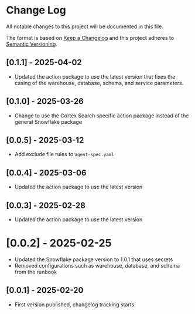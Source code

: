 # Change Log

All notable changes to this project will be documented in this file.

The format is based on [Keep a Changelog](https://keepachangelog.com/)
and this project adheres to [Semantic Versioning](https://semver.org/).

## [0.1.1] - 2025-04-02

- Updated the action package to use the latest version that fixes the casing of the warehouse, database, schema, and service parameters.

## [0.1.0] - 2025-03-26

- Change to use the Cortex Search specific action package instead of the general Snowflake package

## [0.0.5] - 2025-03-12

- Add exclude file rules to `agent-spec.yaml`

## [0.0.4] - 2025-03-06

- Updated the action package to use the latest version

## [0.0.3] - 2025-02-28

- Updated the action package to use the latest version

# [0.0.2] - 2025-02-25

- Updated the Snowflake package version to 1.0.1 that uses secrets
- Removed configurations such as warehouse, database, and schema from the runbook

## [0.0.1] - 2025-02-20

- First version published, changelog tracking starts.
